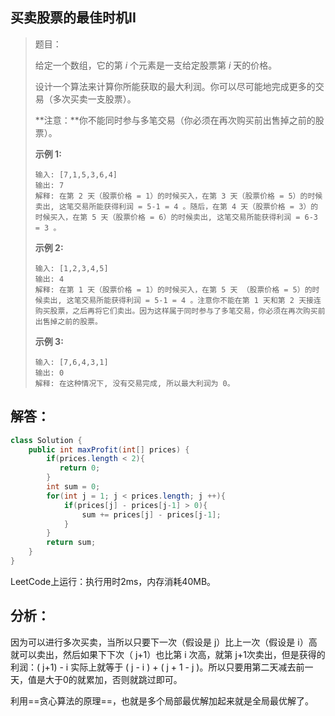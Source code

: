 ## 买卖股票的最佳时机II

> 题目：
>
> 给定一个数组，它的第 *i* 个元素是一支给定股票第 *i* 天的价格。
>
> 设计一个算法来计算你所能获取的最大利润。你可以尽可能地完成更多的交易（多次买卖一支股票）。
>
> **注意：**你不能同时参与多笔交易（你必须在再次购买前出售掉之前的股票）。
>
> **示例 1:**
>
> ```
> 输入: [7,1,5,3,6,4]
> 输出: 7
> 解释: 在第 2 天（股票价格 = 1）的时候买入，在第 3 天（股票价格 = 5）的时候卖出, 这笔交易所能获得利润 = 5-1 = 4 。随后，在第 4 天（股票价格 = 3）的时候买入，在第 5 天（股票价格 = 6）的时候卖出, 这笔交易所能获得利润 = 6-3 = 3 。
> ```
>
> **示例 2:**
>
> ```
> 输入: [1,2,3,4,5]
> 输出: 4
> 解释: 在第 1 天（股票价格 = 1）的时候买入，在第 5 天 （股票价格 = 5）的时候卖出, 这笔交易所能获得利润 = 5-1 = 4 。注意你不能在第 1 天和第 2 天接连购买股票，之后再将它们卖出。因为这样属于同时参与了多笔交易，你必须在再次购买前出售掉之前的股票。
> ```
>
> **示例 3:**
>
> ```
> 输入: [7,6,4,3,1]
> 输出: 0
> 解释: 在这种情况下, 没有交易完成, 所以最大利润为 0。
> ```

## 解答：

```java
class Solution {
    public int maxProfit(int[] prices) {
        if(prices.length < 2){
           return 0; 
        }
        int sum = 0; 
        for(int j = 1; j < prices.length; j ++){
            if(prices[j] - prices[j-1] > 0){
                sum += prices[j] - prices[j-1];
            }
        }
        return sum;                                                                               
    }
}
```

LeetCode上运行：执行用时2ms，内存消耗40MB。

## 分析：

因为可以进行多次买卖，当所以只要下一次（假设是 j）比上一次（假设是 i）高就可以卖出，然后如果下下次（ j+1）也比第 i 次高，就第 j+1次卖出，但是获得的利润：( j+1) - i 实际上就等于 ( j - i ) + ( j + 1 - j )。所以只要用第二天减去前一天，值是大于0的就累加，否则就跳过即可。

利用==贪心算法的原理==，也就是多个局部最优解加起来就是全局最优解了。

